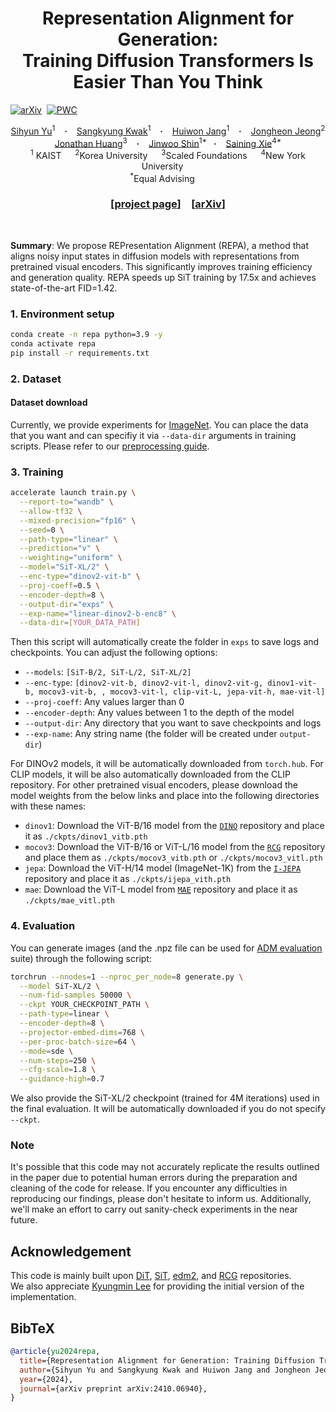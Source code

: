 <h1 align="center"> Representation Alignment for Generation: <br>Training Diffusion Transformers Is Easier Than You Think
</h1>

[![arXiv](https://img.shields.io/badge/arXiv%20paper-2410.06940-b31b1b.svg)](https://arxiv.org/abs/2410.06940)&nbsp;
[![PWC](https://img.shields.io/endpoint.svg?url=https://paperswithcode.com/badge/representation-alignment-for-generation/image-generation-on-imagenet-256x256)](https://paperswithcode.com/sota/image-generation-on-imagenet-256x256?p=representation-alignment-for-generation)

<div align="center">
  <a href="https://sihyun.me/" target="_blank">Sihyun&nbsp;Yu</a><sup>1</sup> &ensp; <b>&middot;</b> &ensp;
  <a href="https://www.linkedin.com/in/SangkyungKwak/" target="_blank">Sangkyung&nbsp;Kwak</a><sup>1</sup> &ensp; <b>&middot;</b> &ensp;
  <a href="https://huiwon-jang.github.io/" target="_blank">Huiwon&nbsp;Jang</a><sup>1</sup> &ensp; <b>&middot;</b> &ensp;
  <a href="https://jh-jeong.github.io/" target="_blank">Jongheon&nbsp;Jeong</a><sup>2</sup>
  <br>
  <a href="http://jonathan-huang.org/" target="_blank">Jonathan&nbsp;Huang</a><sup>3</sup> &ensp; <b>&middot;</b> &ensp;
  <a href="https://alinlab.kaist.ac.kr/shin.html" target="_blank">Jinwoo&nbsp;Shin</a><sup>1*</sup>&ensp; <b>&middot;</b> &ensp;
  <a href="https://www.sainingxie.com/" target="_blank">Saining&nbsp;Xie</a><sup>4*</sup><br>
  <sup>1</sup> KAIST &emsp; <sup>2</sup>Korea University &emsp; <sup>3</sup>Scaled Foundations &emsp; <sup>4</sup>New York University &emsp; <br>
  <sup>*</sup>Equal Advising &emsp; <br>
</div>
<h3 align="center">[<a href="https://sihyun.me/REPA">project page</a>]&emsp;[<a href="http://arxiv.org/abs/2410.06940">arXiv</a>]</h3>
<br>

<b>Summary</b>: We propose REPresentation Alignment (REPA), a method that aligns noisy input states in diffusion models with representations from pretrained visual encoders. This significantly improves training efficiency and generation quality. REPA speeds up SiT training by 17.5x and achieves state-of-the-art FID=1.42.

### 1. Environment setup

```bash
conda create -n repa python=3.9 -y
conda activate repa
pip install -r requirements.txt
```

### 2. Dataset

#### Dataset download

Currently, we provide experiments for [ImageNet](https://www.kaggle.com/competitions/imagenet-object-localization-challenge/data). You can place the data that you want and can specifiy it via `--data-dir` arguments in training scripts. Please refer to our [preprocessing guide](https://github.com/sihyun-yu/REPA/tree/master/preprocessing).

### 3. Training

```bash
accelerate launch train.py \
  --report-to="wandb" \
  --allow-tf32 \
  --mixed-precision="fp16" \
  --seed=0 \
  --path-type="linear" \
  --prediction="v" \
  --weighting="uniform" \
  --model="SiT-XL/2" \
  --enc-type="dinov2-vit-b" \
  --proj-coeff=0.5 \
  --encoder-depth=8 \
  --output-dir="exps" \
  --exp-name="linear-dinov2-b-enc8" \
  --data-dir=[YOUR_DATA_PATH]
```

Then this script will automatically create the folder in `exps` to save logs and checkpoints. You can adjust the following options:

- `--models`: `[SiT-B/2, SiT-L/2, SiT-XL/2]`
- `--enc-type`: `[dinov2-vit-b, dinov2-vit-l, dinov2-vit-g, dinov1-vit-b, mocov3-vit-b, , mocov3-vit-l, clip-vit-L, jepa-vit-h, mae-vit-l]`
- `--proj-coeff`: Any values larger than 0
- `--encoder-depth`: Any values between 1 to the depth of the model
- `--output-dir`: Any directory that you want to save checkpoints and logs
- `--exp-name`: Any string name (the folder will be created under `output-dir`)

For DINOv2 models, it will be automatically downloaded from `torch.hub`. For CLIP models, it will be also automatically downloaded from the CLIP repository. For other pretrained visual encoders, please download the model weights from the below links and place into the following directories with these names:

- `dinov1`: Download the ViT-B/16 model from the [`DINO`](https://github.com/facebookresearch/dino) repository and place it as `./ckpts/dinov1_vitb.pth`
- `mocov3`: Download the ViT-B/16 or ViT-L/16 model from the [`RCG`](https://github.com/LTH14/rcg) repository and place them as `./ckpts/mocov3_vitb.pth` or `./ckpts/mocov3_vitl.pth`
- `jepa`: Download the ViT-H/14 model (ImageNet-1K) from the [`I-JEPA`](https://github.com/facebookresearch/ijepa) repository and place it as `./ckpts/ijepa_vith.pth`
- `mae`: Download the ViT-L model from [`MAE`](https://github.com/facebookresearch/mae) repository and place it as `./ckpts/mae_vitl.pth`

### 4. Evaluation
You can generate images (and the .npz file can be used for [ADM evaluation](https://github.com/openai/guided-diffusion/tree/main/evaluations) suite) through the following script:

```bash
torchrun --nnodes=1 --nproc_per_node=8 generate.py \
  --model SiT-XL/2 \
  --num-fid-samples 50000 \
  --ckpt YOUR_CHECKPOINT_PATH \
  --path-type=linear \
  --encoder-depth=8 \
  --projector-embed-dims=768 \
  --per-proc-batch-size=64 \
  --mode=sde \
  --num-steps=250 \
  --cfg-scale=1.8 \
  --guidance-high=0.7
```

We also provide the SiT-XL/2 checkpoint (trained for 4M iterations) used in the final evaluation. It will be automatically downloaded if you do not specify `--ckpt`.

### Note

It's possible that this code may not accurately replicate the results outlined in the paper due to potential human errors during the preparation and cleaning of the code for release. If you encounter any difficulties in reproducing our findings, please don't hesitate to inform us. Additionally, we'll make an effort to carry out sanity-check experiments in the near future.

## Acknowledgement

This code is mainly built upon [DiT](https://github.com/facebookresearch/DiT), [SiT](https://github.com/willisma/SiT), [edm2](https://github.com/NVlabs/edm2), and [RCG](https://github.com/LTH14/rcg) repositories.\
We also appreciate [Kyungmin Lee](https://kyungmnlee.github.io/) for providing the initial version of the implementation.

## BibTeX

```bibtex
@article{yu2024repa,
  title={Representation Alignment for Generation: Training Diffusion Transformers Is Easier Than You Think},
  author={Sihyun Yu and Sangkyung Kwak and Huiwon Jang and Jongheon Jeong and Jonathan Huang and Jinwoo Shin and Saining Xie},
  year={2024},
  journal={arXiv preprint arXiv:2410.06940},
}
```

